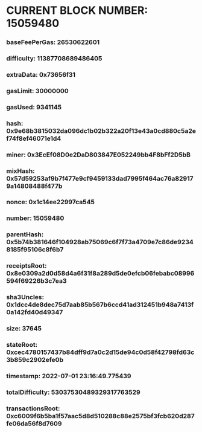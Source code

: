 # CURRENT BLOCK NUMBER: 15059480

### baseFeePerGas: 26530622601
### difficulty: 11387708689486405
### extraData: 0x73656f31
### gasLimit: 30000000
### gasUsed: 9341145
### hash: 0x9e68b3815032da096dc1b02b322a20f13e43a0cd880c5a2ef74f8ef46071e1d4
### miner: 0x3EcEf08D0e2DaD803847E052249bb4F8bFf2D5bB
### mixHash: 0x57d59253af9b7f477e9cf9459133dad7995f464ac76a829179a14808488f477b
### nonce: 0x1c14ee22997ca545
### number: 15059480
### parentHash: 0x5b74b381646f104928ab75069c6f7f73a4709e7c86de92348185f95106c8f6b7
### receiptsRoot: 0x8e0309a2d0d58d4a6f31f8a289d5de0efcb06febabc08996594f69226b3c7ea3
### sha3Uncles: 0x1dcc4de8dec75d7aab85b567b6ccd41ad312451b948a7413f0a142fd40d49347
### size: 37645
### stateRoot: 0xcec4780157437b84dff9d7a0c2d15de94c0d58f42798fd63c3b859c2902efe0b
### timestamp: 2022-07-01 23:16:49.775439
### totalDifficulty: 53037530489329317763529
### transactionsRoot: 0xc6009f6b5ba1f57aac5d8d510288c88e2575bf3fcb620d287fe06da56f8d7609

